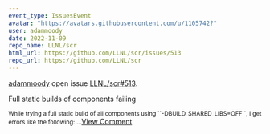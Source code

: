 ```yaml
---
event_type: IssuesEvent
avatar: "https://avatars.githubusercontent.com/u/1105742?"
user: adammoody
date: 2022-11-09
repo_name: LLNL/scr
html_url: https://github.com/LLNL/scr/issues/513
repo_url: https://github.com/LLNL/scr
---
```


<a href='https://github.com/adammoody' target='_blank'>adammoody</a> open issue <a href='https://github.com/LLNL/scr/issues/513' target='_blank'>LLNL/scr#513</a>.

<p>Full static builds of components failing</p><small>While trying a full static build of all components using ``-DBUILD_SHARED_LIBS=OFF``, I get errors like the following:...</small><a href='https://github.com/LLNL/scr/issues/513' target='_blank'>View Comment</a>